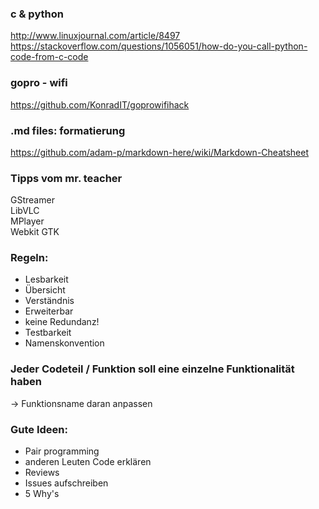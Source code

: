 ### c & python
http://www.linuxjournal.com/article/8497 <br>
https://stackoverflow.com/questions/1056051/how-do-you-call-python-code-from-c-code

### gopro - wifi
https://github.com/KonradIT/goprowifihack

### .md files: formatierung
https://github.com/adam-p/markdown-here/wiki/Markdown-Cheatsheet

### Tipps vom mr. teacher
GStreamer <br>
LibVLC <br>
MPlayer <br>
Webkit GTK <br>


### Regeln:

- Lesbarkeit
- Übersicht
- Verständnis
- Erweiterbar
- keine Redundanz!
- Testbarkeit
- Namenskonvention

### Jeder Codeteil / Funktion soll eine einzelne Funktionalität haben
-> Funktionsname daran anpassen

### Gute Ideen:
* Pair programming
* anderen Leuten Code erklären
* Reviews
* Issues aufschreiben
* 5 Why's

